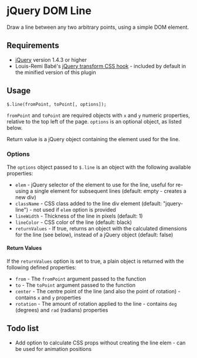 # jQuery DOM Line

Draw a line between any two arbitrary points, using a simple DOM element.

## Requirements

* [jQuery](http://jquery.com) version 1.4.3 or higher
* Louis-Remi Babé's [jQuery transform CSS hook](http://louisremi.github.com/jquery.transform.js) - included by default in the minified version of this plugin

## Usage

    $.line(fromPoint, toPoint[, options]);

`fromPoint` and `toPoint` are required objects with `x` and `y` numeric properties, relative to the top left of the page.
`options` is an optional object, as listed below.

Return value is a jQuery object containing the element used for the line.

### Options

The `options` object passed to `$.line` is an object with the following available properties:

* `elem` - jQuery selector of the element to use for the line, useful for re-using a single element for subsequent lines (default: empty - creates a new div)
* `className` - CSS class added to the line div element (default: "jquery-line") - not used if `elem` option is provided
* `lineWidth` - Thickness of the line in pixels (default: 1)
* `lineColor` - CSS color of the line (default: black)
* `returnValues` - If true, returns an object with the calculated dimensions for the line (see below), instead of a jQuery object (default: false)

#### Return Values

If the `returnValues` option is set to true, a plain object is returned with the following defined properties:

* `from` - The `fromPoint` argument passed to the function
* `to` - The `toPoint` argument passed to the function
* `center` - The centre point of the line (and also the point of rotation) - contains `x` and `y` properties
* `rotation` - The amount of rotation applied to the line - contains `deg` (degrees) and `rad` (radians) properties

## Todo list

* Add option to calculate CSS props without creating the line elem - can be used for animation positions
